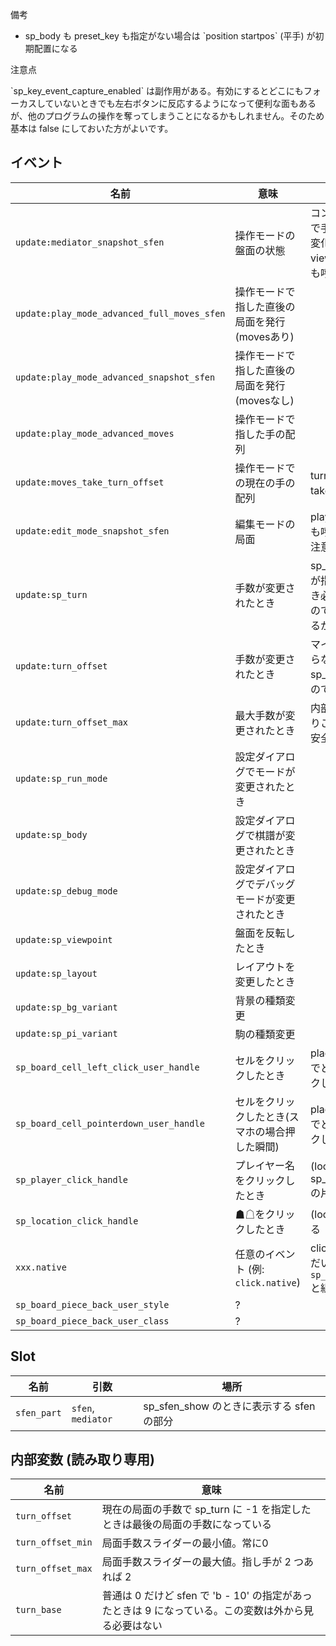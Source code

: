 <article class="message is-info">
  <div class="message-header">
    <p>備考</p>
  </div>
  <div class="message-body">
    <ul>
      <li>sp_body も preset_key も指定がない場合は `position startpos` (平手) が初期配置になる</li>
    </ul>
  </div>
</article>

<article class="message is-warning">
  <div class="message-header">
    <p>注意点</p>
  </div>
  <div class="message-body">
    `sp_key_event_capture_enabled` は副作用がある。有効にするとどこにもフォーカスしていないときでも左右ボタンに反応するようになって便利な面もあるが、他のプログラムの操作を奪ってしまうことになるかもしれません。そのため基本は false にしておいた方がよいです。
  </div>
</article>

## イベント

| 名前                                        | 意味                                           | 備考                                                              |
|---------------------------------------------|------------------------------------------------|-------------------------------------------------------------------|
| `update:mediator_snapshot_sfen`             | 操作モードの盤面の状態                         | コントローラーで手を戻しても変化する。view_mode でも呼ばれる      |
| `update:play_mode_advanced_full_moves_sfen` | 操作モードで指した直後の局面を発行(movesあり)  |                                                                   |
| `update:play_mode_advanced_snapshot_sfen`   | 操作モードで指した直後の局面を発行(movesなし)  |                                                                   |
| `update:play_mode_advanced_moves`           | 操作モードで指した手の配列                     |                                                                   |
| `update:moves_take_turn_offset`             | 操作モードでの現在の手の配列                   | turn_offset で take している                                      |
| `update:edit_mode_snapshot_sfen`            | 編集モードの局面                               | play_mode でも呼ばれるので注意                                    |
| `update:sp_turn`                         | 手数が変更されたとき                           | sp_turn に -1 が指定されたとき必ず呼ばれるので名前変更するかも |
| `update:turn_offset`                        | 手数が変更されたとき                           | マイナスにはならない。sp_turn と被るので追加。                 |
| `update:turn_offset_max`                    | 最大手数が変更されたとき                       | 内部変数参照よりこっちの方が安全なはず                            |
| `update:sp_run_mode`                           | 設定ダイアログでモードが変更されたとき         |                                                                   |
| `update:sp_body`                          | 設定ダイアログで棋譜が変更されたとき           |                                                                   |
| `update:sp_debug_mode`                       | 設定ダイアログでデバッグモードが変更されたとき |                                                                   |
| `update:sp_viewpoint`                               | 盤面を反転したとき                             |                                                                   |
| `update:sp_layout`                          | レイアウトを変更したとき                       |                                                                   |
| `update:sp_bg_variant`                      | 背景の種類変更                                 |                                                                   |
| `update:sp_pi_variant`                      | 駒の種類変更                                   |                                                                   |
| `sp_board_cell_left_click_user_handle`         | セルをクリックしたとき                         | place が来るのでどこをクリックしたかわかる                        |
| `sp_board_cell_pointerdown_user_handle`        | セルをクリックしたとき(スマホの場合押した瞬間) | place が来るのでどこをクリックしたかわかる                        |
| `sp_player_click_handle`                  | プレイヤー名をクリックしたとき                 | (location, sp_player_infoの片側) がくる                                    |
| `sp_location_click_handle`                 | ☗☖をクリックしたとき                         | (location) がくる                                    |
| `xxx.native`                                | 任意のイベント (例: `click.native`)            | click の場合はだいたい `sp_op_disabled` と組み合わせる         |
| `sp_board_piece_back_user_style`               | ?
| `sp_board_piece_back_user_class`               | ?

## Slot

| 名前      | 引数           | 場所                                   |
|-----------|----------------|----------------------------------------|
| `sfen_part` | `sfen`, `mediator` | sp_sfen_show のときに表示する sfen の部分 |

## 内部変数 (読み取り専用)

| 名前      | 意味                                                                             |
|-----------|----------------------------------------------------------------------------------|
| `turn_offset`     | 現在の局面の手数で sp_turn に -1 を指定したときは最後の局面の手数になっている |
| `turn_offset_min` | 局面手数スライダーの最小値。常に0 |
| `turn_offset_max` | 局面手数スライダーの最大値。指し手が 2 つあれば 2 |
| `turn_base`       | 普通は 0 だけど sfen で 'b - 10' の指定があったときは 9 になっている。この変数は外から見る必要はない
